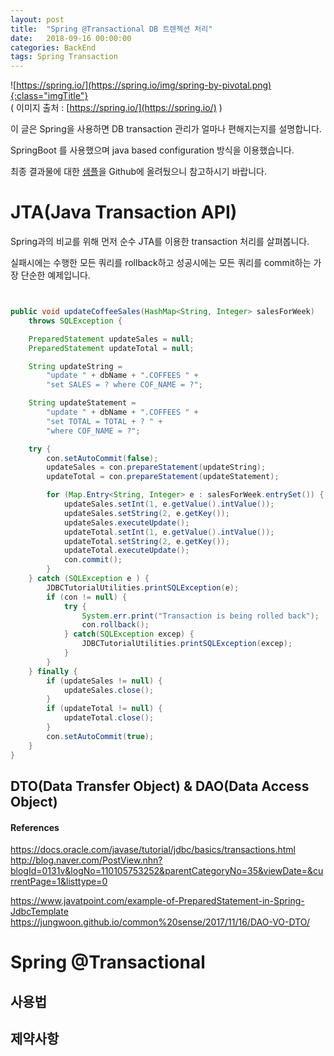 ```yaml
---
layout: post
title:  "Spring @Transactional DB 트렌젝션 처리"
date:   2018-09-16 00:00:00
categories: BackEnd
tags: Spring Transaction
---
```


![https://spring.io/](https://spring.io/img/spring-by-pivotal.png){:class="imgTitle"}  
( 이미지 출처 : [https://spring.io/](https://spring.io/) )  

이 글은 Spring을 사용하면 DB transaction 관리가 얼마나 편해지는지를 설명합니다.  

<!--more-->

SpringBoot 를 사용했으며 java based configuration 방식을 이용했습니다.  

최종 결과물에 대한 [샘플](https://github.com/dveamer/SpringBootSample/tree/master/Transaction)을 Github에 올려뒀으니 참고하시기 바랍니다.  


# JTA(Java Transaction API)

Spring과의 비교를 위해 먼저 순수 JTA를 이용한 transaction 처리를 살펴봅니다.  

실패시에는 수행한 모든 쿼리를 rollback하고 성공시에는 모든 쿼리를 commit하는 가장 단순한 예제입니다.  

~~~java


public void updateCoffeeSales(HashMap<String, Integer> salesForWeek)
    throws SQLException {

    PreparedStatement updateSales = null;
    PreparedStatement updateTotal = null;

    String updateString =
        "update " + dbName + ".COFFEES " +
        "set SALES = ? where COF_NAME = ?";

    String updateStatement =
        "update " + dbName + ".COFFEES " +
        "set TOTAL = TOTAL + ? " +
        "where COF_NAME = ?";

    try {
        con.setAutoCommit(false);
        updateSales = con.prepareStatement(updateString);
        updateTotal = con.prepareStatement(updateStatement);

        for (Map.Entry<String, Integer> e : salesForWeek.entrySet()) {
            updateSales.setInt(1, e.getValue().intValue());
            updateSales.setString(2, e.getKey());
            updateSales.executeUpdate();
            updateTotal.setInt(1, e.getValue().intValue());
            updateTotal.setString(2, e.getKey());
            updateTotal.executeUpdate();
            con.commit();
        }
    } catch (SQLException e ) {
        JDBCTutorialUtilities.printSQLException(e);
        if (con != null) {
            try {
                System.err.print("Transaction is being rolled back");
                con.rollback();
            } catch(SQLException excep) {
                JDBCTutorialUtilities.printSQLException(excep);
            }
        }
    } finally {
        if (updateSales != null) {
            updateSales.close();
        }
        if (updateTotal != null) {
            updateTotal.close();
        }
        con.setAutoCommit(true);
    }
}

~~~


## DTO(Data Transfer Object) & DAO(Data Access Object)

#### References 

https://docs.oracle.com/javase/tutorial/jdbc/basics/transactions.html
http://blog.naver.com/PostView.nhn?blogId=0131v&logNo=110105753252&parentCategoryNo=35&viewDate=&currentPage=1&listtype=0

https://www.javatpoint.com/example-of-PreparedStatement-in-Spring-JdbcTemplate
https://jungwoon.github.io/common%20sense/2017/11/16/DAO-VO-DTO/

# Spring @Transactional

## 사용법


## 제약사항

